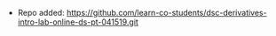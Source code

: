 
- Repo added: https://github.com/learn-co-students/dsc-derivatives-intro-lab-online-ds-pt-041519.git